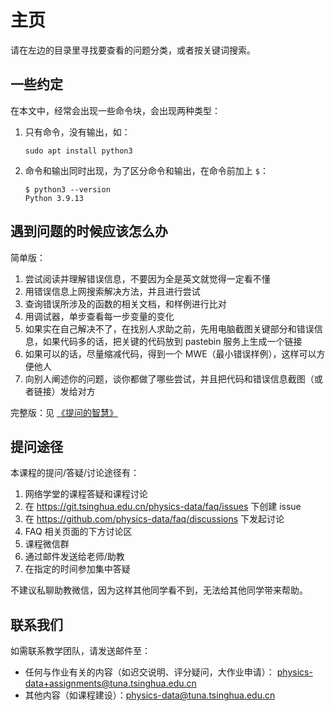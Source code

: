 # 主页

请在左边的目录里寻找要查看的问题分类，或者按关键词搜索。

## 一些约定

在本文中，经常会出现一些命令块，会出现两种类型：

1. 只有命令，没有输出，如：
    ```shell
    sudo apt install python3
    ```

2. 命令和输出同时出现，为了区分命令和输出，在命令前加上 `$`：
    ```shell
    $ python3 --version
    Python 3.9.13
    ```

## 遇到问题的时候应该怎么办

简单版：

1. 尝试阅读并理解错误信息，不要因为全是英文就觉得一定看不懂
2. 用错误信息上网搜索解决方法，并且进行尝试
3. 查询错误所涉及的函数的相关文档，和样例进行比对
4. 用调试器，单步查看每一步变量的变化
5. 如果实在自己解决不了，在找别人求助之前，先用电脑截图关键部分和错误信息，如果代码多的话，把关键的代码放到 pastebin 服务上生成一个链接
6. 如果可以的话，尽量缩减代码，得到一个 MWE（最小错误样例），这样可以方便他人
7. 向别人阐述你的问题，谈你都做了哪些尝试，并且把代码和错误信息截图（或者链接）发给对方

完整版：见 [《提问的智慧》](https://github.com/ryanhanwu/How-To-Ask-Questions-The-Smart-Way/blob/master/README-zh_CN.md)

## 提问途径

本课程的提问/答疑/讨论途径有：

1. 网络学堂的课程答疑和课程讨论
2. 在 https://git.tsinghua.edu.cn/physics-data/faq/issues 下创建 issue
3. 在 https://github.com/physics-data/faq/discussions 下发起讨论
4. FAQ 相关页面的下方讨论区
5. 课程微信群
6. 通过邮件发送给老师/助教
7. 在指定的时间参加集中答疑

不建议私聊助教微信，因为这样其他同学看不到，无法给其他同学带来帮助。

## 联系我们

如需联系教学团队，请发送邮件至：

* 任何与作业有关的内容（如迟交说明、评分疑问，大作业申请）： <physics-data+assignments@tuna.tsinghua.edu.cn>
* 其他内容（如课程建设）：<physics-data@tuna.tsinghua.edu.cn>
